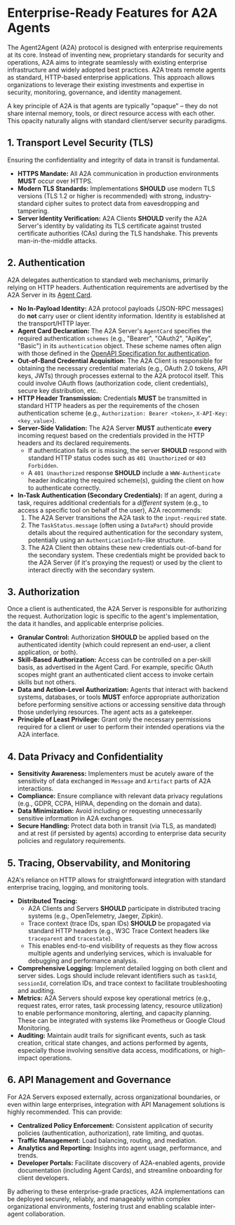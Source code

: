 # Enterprise-Ready Features for A2A Agents

The Agent2Agent (A2A) protocol is designed with enterprise requirements at its core. Instead of inventing new, proprietary standards for security and operations, A2A aims to integrate seamlessly with existing enterprise infrastructure and widely adopted best practices. A2A treats remote agents as standard, HTTP-based enterprise applications. This approach allows organizations to leverage their existing investments and expertise in security, monitoring, governance, and identity management.

A key principle of A2A is that agents are typically "opaque" – they do not share internal memory, tools, or direct resource access with each other. This opacity naturally aligns with standard client/server security paradigms.

## 1. Transport Level Security (TLS)

Ensuring the confidentiality and integrity of data in transit is fundamental.

- **HTTPS Mandate:** All A2A communication in production environments **MUST** occur over HTTPS.
- **Modern TLS Standards:** Implementations **SHOULD** use modern TLS versions (TLS 1.2 or higher is recommended) with strong, industry-standard cipher suites to protect data from eavesdropping and tampering.
- **Server Identity Verification:** A2A Clients **SHOULD** verify the A2A Server's identity by validating its TLS certificate against trusted certificate authorities (CAs) during the TLS handshake. This prevents man-in-the-middle attacks.

## 2. Authentication

A2A delegates authentication to standard web mechanisms, primarily relying on HTTP headers. Authentication requirements are advertised by the A2A Server in its [Agent Card](../specification.md#5-agent-discovery-the-agent-card).

- **No In-Payload Identity:** A2A protocol payloads (JSON-RPC messages) do **not** carry user or client identity information. Identity is established at the transport/HTTP layer.
- **Agent Card Declaration:** The A2A Server's `AgentCard` specifies the required authentication `schemes` (e.g., "Bearer", "OAuth2", "ApiKey", "Basic") in its `authentication` object. These scheme names often align with those defined in the [OpenAPI Specification for authentication](https://swagger.io/docs/specification/authentication/).
- **Out-of-Band Credential Acquisition:** The A2A Client is responsible for obtaining the necessary credential materials (e.g., OAuth 2.0 tokens, API keys, JWTs) through processes external to the A2A protocol itself. This could involve OAuth flows (authorization code, client credentials), secure key distribution, etc.
- **HTTP Header Transmission:** Credentials **MUST** be transmitted in standard HTTP headers as per the requirements of the chosen authentication scheme (e.g., `Authorization: Bearer <token>`, `X-API-Key: <key_value>`).
- **Server-Side Validation:** The A2A Server **MUST** authenticate **every** incoming request based on the credentials provided in the HTTP headers and its declared requirements.
  - If authentication fails or is missing, the server **SHOULD** respond with standard HTTP status codes such as `401 Unauthorized` or `403 Forbidden`.
  - A `401 Unauthorized` response **SHOULD** include a `WWW-Authenticate` header indicating the required scheme(s), guiding the client on how to authenticate correctly.
- **In-Task Authentication (Secondary Credentials):** If an agent, during a task, requires additional credentials for a *different* system (e.g., to access a specific tool on behalf of the user), A2A recommends:
    1. The A2A Server transitions the A2A task to the `input-required` state.
    2. The `TaskStatus.message` (often using a `DataPart`) should provide details about the required authentication for the secondary system, potentially using an `AuthenticationInfo`-like structure.
    3. The A2A Client then obtains these new credentials out-of-band for the secondary system. These credentials might be provided back to the A2A Server (if it's proxying the request) or used by the client to interact directly with the secondary system.

## 3. Authorization

Once a client is authenticated, the A2A Server is responsible for authorizing the request. Authorization logic is specific to the agent's implementation, the data it handles, and applicable enterprise policies.

- **Granular Control:** Authorization **SHOULD** be applied based on the authenticated identity (which could represent an end-user, a client application, or both).
- **Skill-Based Authorization:** Access can be controlled on a per-skill basis, as advertised in the Agent Card. For example, specific OAuth scopes might grant an authenticated client access to invoke certain skills but not others.
- **Data and Action-Level Authorization:** Agents that interact with backend systems, databases, or tools **MUST** enforce appropriate authorization before performing sensitive actions or accessing sensitive data through those underlying resources. The agent acts as a gatekeeper.
- **Principle of Least Privilege:** Grant only the necessary permissions required for a client or user to perform their intended operations via the A2A interface.

## 4. Data Privacy and Confidentiality

- **Sensitivity Awareness:** Implementers must be acutely aware of the sensitivity of data exchanged in `Message` and `Artifact` parts of A2A interactions.
- **Compliance:** Ensure compliance with relevant data privacy regulations (e.g., GDPR, CCPA, HIPAA, depending on the domain and data).
- **Data Minimization:** Avoid including or requesting unnecessarily sensitive information in A2A exchanges.
- **Secure Handling:** Protect data both in transit (via TLS, as mandated) and at rest (if persisted by agents) according to enterprise data security policies and regulatory requirements.

## 5. Tracing, Observability, and Monitoring

A2A's reliance on HTTP allows for straightforward integration with standard enterprise tracing, logging, and monitoring tools.

- **Distributed Tracing:**
  - A2A Clients and Servers **SHOULD** participate in distributed tracing systems (e.g., OpenTelemetry, Jaeger, Zipkin).
  - Trace context (trace IDs, span IDs) **SHOULD** be propagated via standard HTTP headers (e.g., W3C Trace Context headers like `traceparent` and `tracestate`).
  - This enables end-to-end visibility of requests as they flow across multiple agents and underlying services, which is invaluable for debugging and performance analysis.
- **Comprehensive Logging:** Implement detailed logging on both client and server sides. Logs should include relevant identifiers such as `taskId`, `sessionId`, correlation IDs, and trace context to facilitate troubleshooting and auditing.
- **Metrics:** A2A Servers should expose key operational metrics (e.g., request rates, error rates, task processing latency, resource utilization) to enable performance monitoring, alerting, and capacity planning. These can be integrated with systems like Prometheus or Google Cloud Monitoring.
- **Auditing:** Maintain audit trails for significant events, such as task creation, critical state changes, and actions performed by agents, especially those involving sensitive data access, modifications, or high-impact operations.

## 6. API Management and Governance

For A2A Servers exposed externally, across organizational boundaries, or even within large enterprises, integration with API Management solutions is highly recommended. This can provide:

- **Centralized Policy Enforcement:** Consistent application of security policies (authentication, authorization), rate limiting, and quotas.
- **Traffic Management:** Load balancing, routing, and mediation.
- **Analytics and Reporting:** Insights into agent usage, performance, and trends.
- **Developer Portals:** Facilitate discovery of A2A-enabled agents, provide documentation (including Agent Cards), and streamline onboarding for client developers.

By adhering to these enterprise-grade practices, A2A implementations can be deployed securely, reliably, and manageably within complex organizational environments, fostering trust and enabling scalable inter-agent collaboration.
